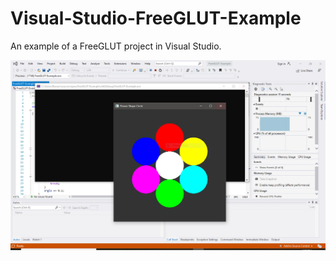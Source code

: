 # Visual-Studio-FreeGLUT-Example

An example of a FreeGLUT project in Visual Studio.

![Visual Studio Screenshot](screenshot.png "Visual Studio Screenshot")